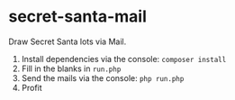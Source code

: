 # secret-santa-mail
Draw Secret Santa lots via Mail.

1. Install dependencies via the console: `composer install`
2. Fill in the blanks in `run.php`
3. Send the mails via the console: `php run.php`
4. Profit
